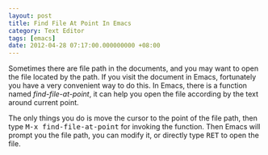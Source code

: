 ```yaml
---
layout: post
title: Find File At Point In Emacs
category: Text Editor
tags: [emacs]
date: 2012-04-28 07:17:00.000000000 +08:00
---
```

Sometimes there are file path in the documents, and you may want to open the
file located by the path. If you visit the document in Emacs, fortunately you
have a very convenient way to do this. In Emacs, there is a function named
*find-file-at-point*, it can help you open the file according by the text
around current point.

The only things you do is move the cursor to the point of the file path, then
type <kbd>M-x find-file-at-point</kbd> for invoking the function. Then Emacs
will prompt you the file path, you can modify it, or directly type
<kbd>RET</kbd> to open the file.

